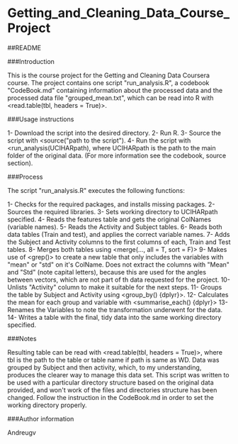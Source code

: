 # Getting_and_Cleaning_Data_Course_Project
##README

###Introduction

This is the course project for the Getting and Cleaning Data Coursera course.
The project contains one script "run_analysis.R", a codebook "CodeBook.md" containing information about the processed data and the processed data file "grouped_mean.txt", which can be read into R with <read.table(tbl, headers = True)>.

###Usage instructions

1- Download the script into the desired directory.
2- Run R.
3- Source the script with <source("path to the script").
4- Run the script with <run_analysis(UCIHARpath), where UCIHARpath is the path to the main folder of the original data. (For more information see the codebook, source section).

###Process

The script "run_analysis.R" executes the following functions:

1- Checks for the required packages, and installs missing packages.
2- Sources the required libraries.
3- Sets working directory to UCIHARpath specified.
4- Reads the features table and gets the original ColNames (variable names).
5- Reads the Activity and Subject tables.
6- Reads both data tables (Train and test), and applies the correct variable names.
7- Adds the Subject and Activity columns to the first columns of each, Train and Test tables.
8- Merges both tables using <merge(..., all = T, sort = F)>
9- Makes use of <grep()> to create a new table that only includes the variables with "mean" or "std" on it's ColName. Does not extract the columns with "Mean" and "Std" (note capital letters), because this are used for the angles between vectors, which are not part of th data requested for the project.
10- Unlists "Activity" column to make it suitable for the next steps.
11- Groups the table by Subject and Activity using <group_by() {dplyr}>.
12- Calculates the mean for each group and variable with <summarise_each() {dplyr}>
13- Renames the Variables to note the transformation underwent for the data.
14- Writes a table with the final, tidy data into the same working directory specified.

###Notes

Resulting table can be read with <read.table(tbl, headers = True)>, where tbl is the path to the table or table name if path is same as WD.
Data was grouped by Subject and then activity, which, to my understanding, produces the clearer way to manage this data set.
This script was written to be used with a particular directory structure based on the original data provided, and won't work of the files and directories structure has been changed. Follow the instruction in the CodeBook.md in order to set the working directory properly.

###Author information

Andreugv
